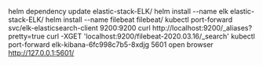 helm dependency update elastic-stack-ELK/ 
helm install --name elk elastic-stack-ELK/
helm install --name filebeat filebeat/
kubectl port-forward svc/elk-elasticsearch-client 9200:9200
curl http://localhost:9200/_aliases?pretty=true
curl -XGET 'localhost:9200/filebeat-2020.03.16/_search'
kubectl port-forward elk-kibana-6fc998c7b5-8xdjg 5601
open browser http://127.0.0.1:5601/
